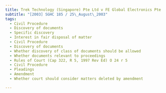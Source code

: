 ```yaml
---
title: Trek Technology (Singapore) Pte Ltd v FE Global Electronics Pte Ltd and Others and Another 
subtitle: "[2003] SGHC 185 / 25\_August\_2003"
tags:
  - Civil Procedure
  - Discovery of documents
  - Specific discovery
  - Interest in fair disposal of matter
  - Civil Procedure
  - Discovery of documents
  - Whether discovery of class of documents should be allowed
  - Whether documents relevant to proceedings
  - Rules of Court (Cap 322, R 5, 1997 Rev Ed) O 24 r 5
  - Civil Procedure
  - Pleadings
  - Amendment
  - Whether court should consider matters deleted by amendment

---
```


